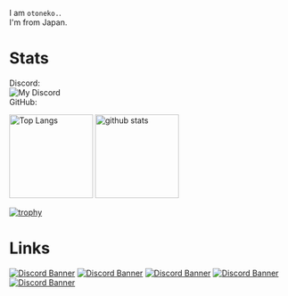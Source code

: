 I am `otoneko.`.<br>
I'm from Japan.


# Stats
Discord:<br>
![My Discord](https://discord-readme-badge.vercel.app/api?id=957885295251034112)<br>
GitHub:<br>
<p align="left"> 
  <img alt="Top Langs" height="150px" src="https://github-readme-stats.vercel.app/api/top-langs/?username=otoneko1102&layout=compact&show_icons=true&theme=tokyonight" />
  <img alt="github stats" height="150px" src="https://github-readme-stats.vercel.app/api?username=otoneko1102&theme=tokyonight&show_icons=ture" />
</p>

[![trophy](https://github-profile-trophy.vercel.app/?username=otoneko1102&theme=tokyonight&column=7
)](https://github.com/ryo-ma/github-profile-trophy)

# Links
<a href="https://discord.gg/yKW8wWKCnS"><img src="https://discordapp.com/api/guilds/1005287561582878800/widget.png?style=banner4" alt="Discord Banner"/></a>
<a href="https://discord.gg/RhGkd3Fpbj"><img src="https://discordapp.com/api/guilds/1040774666794573975/widget.png?style=banner4" alt="Discord Banner"/></a>
<a href="https://discord.gg/3u7vKV39K4"><img src="https://discordapp.com/api/guilds/1119448861610622976/widget.png?style=banner4" alt="Discord Banner"/></a>
<a href="https://discord.gg/wmmzAjj4B5"><img src="https://discordapp.com/api/guilds/1149350818747781120/widget.png?style=banner4" alt="Discord Banner"/></a>
<a href="https://discord.gg/QgfZATtD6a"><img src="https://discordapp.com/api/guilds/1179235961398370364/widget.png?style=banner4" alt="Discord Banner"/></a>
